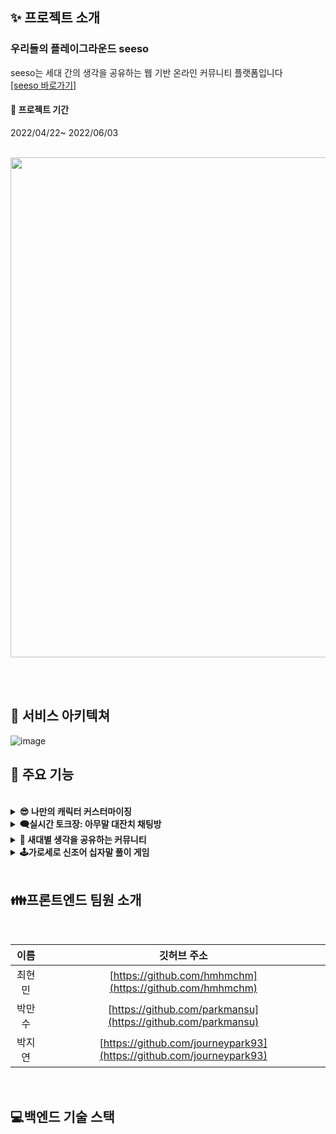 ## ✨ 프로젝트 소개
 ### 우리들의 플레이그라운드 seeso <br>
 seeso는 세대 간의 생각을 공유하는 웹 기반 온라인 커뮤니티 플랫폼입니다
 <br>
 [\[seeso 바로가기\]](https://play-seeso.com)
<br>
#### 📆 프로젝트 기간 <br>

2022/04/22~ 2022/06/03



<br>


   <img src="https://img1.daumcdn.net/thumb/R1280x0/?scode=mtistory2&fname=https%3A%2F%2Fblog.kakaocdn.net%2Fdn%2Fl1fzW%2FbtrDiIPtqli%2FmrqSE5d7bttCPpnos8a35K%2Fimg.png" width="800">

<br><br>

## 📖 서비스 아키텍쳐

![image](https://img1.daumcdn.net/thumb/R1280x0/?scode=mtistory2&fname=https%3A%2F%2Fblog.kakaocdn.net%2Fdn%2Fb1GZ6C%2FbtrDk6WVI16%2FKUf7nwdsnpWL5ICNtCpyNK%2Fimg.png)


## 🔧 주요 기능
<br>

<details> 
  <summary><strong>😎 나만의 캐릭터 커스터마이징</strong></summary>
  <br/>
  <ul>
    <li>회원 가입시 '시소'의 마스코트 캐릭터를 활용해 유저가 자신만의 개성을 드러낼 수 있도록 했습니다.</li>
    <li>설정한 캐릭터와 닉네임은 마이페이지를 통해 언제든 수정 가능합니다.</li>
    <img src="https://img1.daumcdn.net/thumb/R1280x0/?scode=mtistory2&fname=https%3A%2F%2Fblog.kakaocdn.net%2Fdn%2FbABAAD%2FbtrDuwnBz1i%2FCaQkquPqk4bEf2QJcL6Wt1%2Fimg.png" width="700">
  </ul>
</details>

<details> 
  <summary><strong> 🗨️실시간 토크장: 아무말 대잔치 채팅방</strong></summary>
  <br/>
  <ul>
    <li>단어나 고민 상담 후 실시간으로 게시글, 댓글 외에도 실시간으로 빠른 소통이 가능한 창구입니다.</li>
    <li>여러 유저가 함께 대화할 수 있도록 메인 페이지에 다대다 채팅 기능을 구현했습니다.</li>
    <img src="https://img1.daumcdn.net/thumb/R1280x0/?scode=mtistory2&fname=https%3A%2F%2Fblog.kakaocdn.net%2Fdn%2F1IK8r%2FbtrDzx6boYh%2FD3cgCKUXNKV9s346poAZk1%2Fimg.png" width="500">
    <img src="https://img1.daumcdn.net/thumb/R1280x0/?scode=mtistory2&fname=https%3A%2F%2Fblog.kakaocdn.net%2Fdn%2FbQQhc5%2FbtrDuvWvAyD%2Fro0Y69Q0fTeayMyn9GkL20%2Fimg.png" width="230">
  </ul>
</details>

<details> 
  <summary><strong>👫 새대별 생각을 공유하는 커뮤니티</strong></summary>
  <br/>
  <ul>
    <li>요즘 유행하는 신조어나 세대별로 각자가 겪고 있는 고민을 공유하는 커뮤니티 입니다.</li>
    <li>사전장은 단어를 등록, 스크랩(마이페이지에서 조회가능)할 수 있으며, 누구나 수정가능하게 해 새로운 정보를 업데이트할 수 있습니다.</li>
    <li>고민장은 다양한 세대에서 겪을 수 있는 고민을 공유하며 서로 조언하고 해결방안을 찾을 수 있는 고민 해결의 장입니다.</li>
    <br>
    <li>🔎사전장</li>
    <img src="https://img1.daumcdn.net/thumb/R1280x0/?scode=mtistory2&fname=https%3A%2F%2Fblog.kakaocdn.net%2Fdn%2FPpdcS%2FbtrDnkHNAya%2FfBPyWypz382bJSPn2KcHK1%2Fimg.png" width="600">
    <img src="https://img1.daumcdn.net/thumb/R1280x0/?scode=mtistory2&fname=https%3A%2F%2Fblog.kakaocdn.net%2Fdn%2FZHAIU%2FbtrDxpuu7k0%2FjPzpIVNpwDZFB1KTLtrick%2Fimg.png" width="220">
    <li>💜마이페이지: 스크랩기능, 등재 단어보기</li>
    <img src="https://img1.daumcdn.net/thumb/R1280x0/?scode=mtistory2&fname=https%3A%2F%2Fblog.kakaocdn.net%2Fdn%2Fbhf5wM%2FbtrDwQeNpbn%2FumbBqQb3Aum9DPuMtwIKnK%2Fimg.png" width="400">
    <img src="https://img1.daumcdn.net/thumb/R1280x0/?scode=mtistory2&fname=https%3A%2F%2Fblog.kakaocdn.net%2Fdn%2FbMUf6c%2FbtrDy10NwwQ%2FmmW0gcVyQojTnj5sVKzsn1%2Fimg.png" width="450">
    <li>🤦‍♀️고민장</li>
    <img src="https://img1.daumcdn.net/thumb/R1280x0/?scode=mtistory2&fname=https%3A%2F%2Fblog.kakaocdn.net%2Fdn%2FxvnFT%2FbtrDvMwXVgc%2FVlPKZpGJRiyayUS2YhiS31%2Fimg.png" width="700">
    <img src="https://img1.daumcdn.net/thumb/R1280x0/?scode=mtistory2&fname=https%3A%2F%2Fblog.kakaocdn.net%2Fdn%2FbCvflO%2FbtrDrPnGMjI%2Fsk29MnuSud80KaPhgkVgp0%2Fimg.png" width="220">
  </ul>
</details>

<details> 
  <summary><strong>🕹️가로세로 신조어 십자말 풀이 게임</strong></summary>
  <br/>
  <ul>
    <li>단조로울 수 있는 세대별 단어 등록과 검색 기능 외에 재미 요소를 더한 십자말 풀이 게임을 구현했습니다.</li>
    <li>등재되어있는 다양한 단어를 활용해 매번 랜덤으로 만들어지는 게임입니다.</li>
    <img src="https://img1.daumcdn.net/thumb/R1280x0/?scode=mtistory2&fname=https%3A%2F%2Fblog.kakaocdn.net%2Fdn%2FsAMZp%2FbtrDy1TWRyO%2Fy0ddlC8V0ZFw85FBrPsdA1%2Fimg.png" width="700">
  </ul>
</details>

<br>

## 👪프론트엔드 팀원 소개
<br>

| 이름     | 깃허브 주소                                                | 
|:--------:|:----------------------------------------------------------:|
| 최현민   | [https://github.com/hmhmchm](https://github.com/hmhmchm)                   |
| 박만수   | [https://github.com/parkmansu](https://github.com/parkmansu)                       |
| 박지연   | [https://github.com/journeypark93](https://github.com/journeypark93)                       |
<br>

## 💻백엔드 기술 스택
<!-- <p align="center">
<img src="https://img.shields.io/badge/javascript-F7DF1E?style=for-the-badge&logo=javascript&logoColor=black">
<img src="https://img.shields.io/badge/html5-E34F26?style=for-the-badge&logo=html5&logoColor=white">
<img src="https://img.shields.io/badge/css-1572B6?style=for-the-badge&logo=css3&logoColor=white">
<img src="https://img.shields.io/badge/react-61DAFB?style=for-the-badge&logo=react&logoColor=black">
<img src="https://img.shields.io/badge/webpack-04ACE6?style=for-the-badge&logo=webpack&logoColor=white">
<img src="https://img.shields.io/badge/babel-F7A81B?style=for-the-badge&logo=babel&logoColor=white">

</br>
<img src="https://img.shields.io/badge/redux-764ABC?style=for-the-badge&logo=react&logoColor=black">
<img src="https://img.shields.io/badge/ReactHookForm-FF6D70?style=for-the-badge&logo=ReactHookForm&logoColor=white"> 
<img src="https://img.shields.io/badge/axios-512BD4?style=for-the-badge&logo=axios&logoColor=white"> 
<img src="https://img.shields.io/badge/styledComponent-DB7093?style=for-the-badge&logo=styledComponent&logoColor=white"> 

</br>
<img src="https://img.shields.io/badge/AWSAmplify-569A31?style=for-the-badge&logo=AWSAamplify&logoColor=white"> 
<img src="https://img.shields.io/badge/github-181717?style=for-the-badge&logo=github&logoColor=white">
<img src="https://img.shields.io/badge/git-F05032?style=for-the-badge&logo=git&logoColor=white"> -->

</br>
</p>
<br>
<br>
